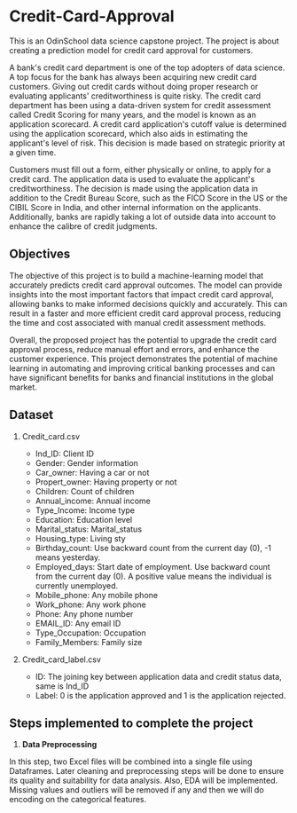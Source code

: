 # Credit-Card-Approval
This is an OdinSchool data science capstone project. The project is about creating a prediction model for credit card approval for customers.

A bank's credit card department is one of the top adopters of data science. A top focus for the bank has always been acquiring new credit card customers. Giving out credit cards without doing proper research or evaluating applicants' creditworthiness is quite risky. The credit card department has been using a data-driven system for credit assessment called Credit Scoring for many years, and the model is known as an application scorecard. A credit card application's cutoff value is determined using the application scorecard, which also aids in estimating the applicant's level of risk. This decision is made based on strategic priority at a given time.

Customers must fill out a form, either physically or online, to apply for a credit card. The application data is used to evaluate the applicant's creditworthiness. The decision is made using the application data in addition to the Credit Bureau Score, such as the FICO Score in the US or the CIBIL Score in India, and other internal information on the applicants. Additionally, banks are rapidly taking a lot of outside data into account to enhance the calibre of credit judgments.

## Objectives
The objective of this project is to build a machine-learning model that accurately predicts credit card approval outcomes. The model can provide insights into the most important factors that impact credit card approval, allowing banks to make informed decisions quickly and accurately. This can result in a faster and more efficient credit card approval process, reducing the time and cost associated with manual credit assessment methods.

Overall, the proposed project has the potential to upgrade the credit card approval process, reduce manual effort and errors, and enhance the customer experience. This project demonstrates the potential of machine learning in automating and improving critical banking processes and can have significant benefits for banks and financial institutions in the global market.

## Dataset
1. Credit_card.csv  
   - Ind_ID: Client ID
   - Gender: Gender information
   - Car_owner: Having a car or not
   - Propert_owner: Having property or not
   - Children: Count of children
   - Annual_income: Annual income
   - Type_Income: Income type
   - Education: Education level
   - Marital_status: Marital_status
   - Housing_type: Living sty
   - Birthday_count: Use backward count from the current day (0), -1 means yesterday.
   - Employed_days: Start date of employment. Use backward count from the current day (0). A positive value means the individual is currently unemployed.
   - Mobile_phone: Any mobile phone
   - Work_phone: Any work phone
   - Phone: Any phone number
   - EMAIL_ID: Any email ID
   - Type_Occupation: Occupation
   - Family_Members: Family size

2. Credit_card_label.csv
   - ID: The joining key between application data and credit status data, same is Ind_ID
   - Label: 0 is the application approved and 1 is the application rejected.


## Steps implemented to complete the project
1. **Data Preprocessing**

In this step, two Excel files will be combined into a single file using Dataframes. Later cleaning and preprocessing steps will be done to ensure its quality and suitability for data analysis. Also, EDA will be implemented. Missing values and outliers will be removed if any and then we will do encoding on the categorical features.

